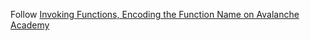 Follow [Invoking Functions, Encoding the Function Name on Avalanche Academy](https://academy.avax.network/course/interchain-messaging/06-invoking-functions/06-encoding-function-name)